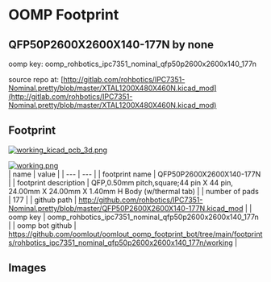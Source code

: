 # OOMP Footprint  
## QFP50P2600X2600X140-177N  by none  
  
oomp key: oomp_rohbotics_ipc7351_nominal_qfp50p2600x2600x140_177n  
  
source repo at: [http://gitlab.com/rohbotics/IPC7351-Nominal.pretty/blob/master/XTAL1200X480X460N.kicad_mod](http://gitlab.com/rohbotics/IPC7351-Nominal.pretty/blob/master/XTAL1200X480X460N.kicad_mod)  
## Footprint  
  
[![working_kicad_pcb_3d.png](working_kicad_pcb_3d_600.png)](working_kicad_pcb_3d.png)  
  
[![working.png](working_600.png)](working.png)  
| name | value | 
| --- | --- | 
| footprint name | QFP50P2600X2600X140-177N | 
| footprint description | QFP,0.50mm pitch,square;44 pin X 44 pin, 24.00mm X 24.00mm X 1.40mm H Body (w/thermal tab) | 
| number of pads | 177 | 
| github path | http://github.com/rohbotics/IPC7351-Nominal.pretty/blob/master/QFP50P2600X2600X140-177N.kicad_mod | 
| oomp key | oomp_rohbotics_ipc7351_nominal_qfp50p2600x2600x140_177n | 
| oomp bot github | https://github.com/oomlout/oomlout_oomp_footprint_bot/tree/main/footprints/rohbotics_ipc7351_nominal_qfp50p2600x2600x140_177n/working | 
## Images  

